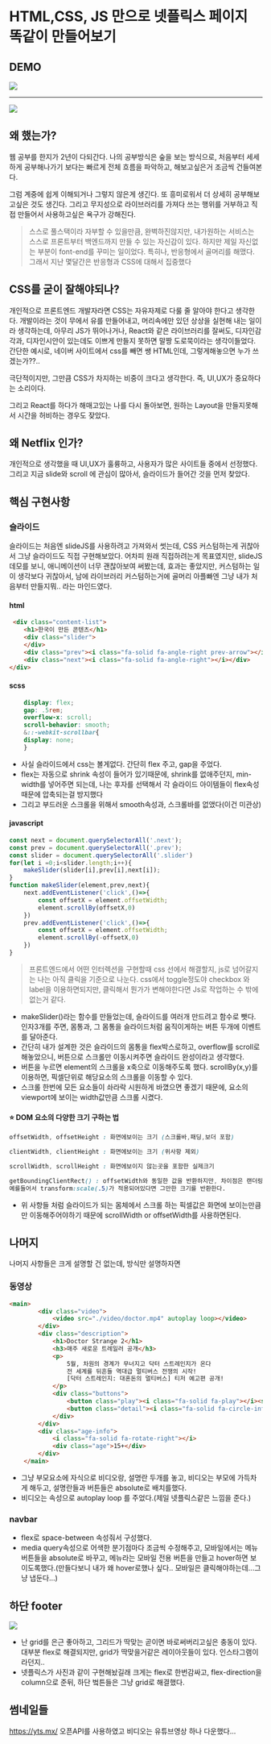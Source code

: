 # HTML,CSS, JS 만으로 넷플릭스 페이지 똑같이 만들어보기

## DEMO

![](./demo/pc.gif)

---

![](./demo/mobile.gif)

## 왜 했는가?

웹 공부를 한지가 2년이 다되간다.
나의 공부방식은 숲을 보는 방식으로, 처음부터 세세하게 공부해나가기 보다는 빠르게 전체 흐름을 파악하고, 해보고싶은거 조금씩 건들여본다.

그럼 계중에 쉽게 이해되거나 그렇지 않은게 생긴다.
또 흥미로워서 더 상세히 공부해보고싶은 것도 생긴다.
그리고 무지성으로 라이브러리를 가져다 쓰는 행위를 거부하고 직접 만들어서 사용하고싶은 욕구가 강해진다.

> 스스로 풀스택이라 자부할 수 있을만큼, 완벽하진않지만, 내가원하는 서비스는 스스로 프론트부터 백엔드까지 만들 수 있는 자신감이 있다.
> 하지만 제일 자신없는 부분이 font-end를 꾸미는 일이었다. 특히나, 반응형에서 골머리를 해맸다. 그래서 지난 몇달간은 반응형과 CSS에 대해서 집중했다

## CSS를 굳이 잘해야되나?

개인적으로 프론트엔드 개발자라면 CSS는 자유자제로 다룰 줄 알아야 한다고 생각한다.
개발이라는 것이 무에서 유를 만들어내고, 머리속에만 있던 상상을 실현해 내는 일이라 생각하는데,
아무리 JS가 뛰어나거나, React와 같은 라이브러리를 잘써도, 디자인감각과, 디자인시안이 있는데도 이쁘게 만들지 못하면 말짱 도로묵이라는 생각이들었다.
간단한 예시로, 네이버 사이트에서 css를 빼면 쌩 HTML인데, 그렇게해놓으면 누가 쓰겠는가??..

극단적이지만, 그만큼 CSS가 차지하는 비중이 크다고 생각한다.
즉, UI,UX가 중요하다는 소리이다.

그리고 React를 하다가 해매고있는 나를 다시 돌아보면, 원하는 Layout을 만들지못해서 시간을 허비하는 경우도 잦았다.

## 왜 Netflix 인가?

개인적으로 생각했을 때 UI,UX가 훌륭하고, 사용자가 많은 사이트들 중에서 선정했다.
그리고 지금 slide와 scroll 에 관심이 많아서, 슬라이드가 들어간 것을 먼저 찾았다.

## 핵심 구현사항

### 슬라이드

슬라이드는 처음엔 slideJS를 사용하려고 가져와서 썻는데, CSS 커스텀하는게 귀찮아서 그냥 슬라이드도 직접 구현해보았다.
어차피 원래 직접하려는게 목표였지만, slideJS 데모를 보니, 애니메이션이 너무 괜찮아보여 써봤는데, 효과는 좋았지만, 커스텀하는 일이 생각보다 귀찮아서,
남에 라이브러리 커스텀하는거에 골머리 아플빠엔 그냥 내가 처음부터 만들지뭐.. 라는 마인드였다.

#### html

```html
 <div class="content-list">
    <h1>한국이 만든 콘텐츠</h1>
    <div class="slider">
    </div>
    <div class="prev"><i class="fa-solid fa-angle-right prev-arrow"></i></div>
    <div class="next"><i class="fa-solid fa-angle-right"></i></div>
</div>
```

#### scss

```scss
    display: flex;
    gap: .5rem;
    overflow-x: scroll;
    scroll-behavior: smooth;
    &::-webkit-scrollbar{
    display: none;
    }
```

- 사실 슬라이드에서 css는 볼게없다. 간단히 flex 주고, gap을 주었다.
- flex는 자동으로 shrink 속성이 들어가 있기때문에, shrink를 없애주던지, min-width를 넣어주면 되는데, 나는 후자를 선택해서 각 슬라이드 아이템들이 flex속성때문에 압축되는걸 방지했다
- 그리고 부드러운 스크롤을 위해서 smooth속성과, 스크롤바를 없앴다(이건 미관상)

#### javascript

```js
const next = document.querySelectorAll('.next');
const prev = document.querySelectorAll('.prev');
const slider = document.querySelectorAll('.slider')
for(let i =0;i<slider.length;i++){
    makeSlider(slider[i],prev[i],next[i]);
}
function makeSlider(element,prev,next){
    next.addEventListener('click',()=>{
        const offsetX = element.offsetWidth;
        element.scrollBy(offsetX,0)
    })
    prev.addEventListener('click',()=>{
        const offsetX = element.offsetWidth;
        element.scrollBy(-offsetX,0)
    })
}
```

> 프론트엔드에서 어떤 인터렉션을 구현할때 css 선에서 해결할지, js로 넘어갈지는 나는 아직 클릭을 기준으로 나눈다. css에서 toggle정도야 checkbox  와 label을 이용하면되지만, 클릭해서 뭔가가 변해야한다면 Js로 작업하는 수 밖에 없는거 같다.

- makeSlider()라는 함수를 만들었는데, 슬라이드를 여러개 만드려고 함수로 뺏다. 인자3개를 주면, 몸통과, 그 몸통을 슬라이드처럼 움직이게하는 버튼 두개에 이벤트를 달아준다.
- 간단히 내가 설계한 것은 슬라이드의 몸통을 flex박스로하고, overflow를 scroll로 해놓았으니, 버튼으로 스크롤만 이동시켜주면 슬라이드 완성이라고 생각했다.
- 버튼을 누르면 element의 스크롤을 x축으로 이동해주도록 했다. scrollBy(x,y)를 이용하면, 픽셀단위로 해당요소의 스크롤을 이동할 수 있다.
- 스크롤 한번에 모든 요소들이 솨라락 시원하게 바꼈으면 좋겠기 때문에, 요소의 viewport에 보이는 width값만큼 스크롤 시켰다.

#### ⭐️ DOM 요소의 다양한 크기 구하는 법

```css
offsetWidth, offsetHeight : 화면에보이는 크기 (스크롤바,패딩,보더 포함)

clientWidth, clientHeight : 화면에보이는 크기 (위사항 제외)

scrollWidth, scrollHeight : 화면에보이지 않는곳을 포함한 실제크기

getBoundingClientRect() : offsetWidth와 동일한 값을 반환하지만, 차이점은 랜더링된 크기를 반환한다는 것이다.
예를들어서 transform:scale(.5)가 적용되어있다면 그만한 크기를 반환한다.
```

- 위 사항들 처럼 슬라이드가 되는 몸체에서 스크롤 하는 픽셀값은 화면에 보이는만큼만 이동해주어야하기 때문에 scrollWidth or offsetWidth를 사용하면된다.


## 나머지

나머지 사항들은 크게 설명할 건 없는데, 방식만 설명하자면

### 동영상

```html
<main>
        <div class="video">
            <video src="./video/doctor.mp4" autoplay loop></video>
        </div>
        <div class="description">
            <h1>Doctor Strange 2</h1>
            <h3>매주 새로운 트레일러 공개</h3>
            <p>
                5월, 차원의 경계가 무너지고 닥터 스트레인지가 온다
                전 세계를 뒤흔들 역대급 멀티버스 전쟁의 시작!
                [닥터 스트레인지: 대혼돈의 멀티버스] 티저 예고편 공개!
            </p>
            <div class="buttons">
                <button class="play"><i class="fa-solid fa-play"></i><span>재생</span></button>
                <button class="detail"><i class="fa-solid fa-circle-info"></i>상세 정보</button>
            </div>
        </div>
        <div class="age-info">
            <i class="fa-solid fa-rotate-right"></i>
            <div class="age">15+</div>
        </div>
    </main>
```

- 그냥 부모요소에 자식으로 비디오랑, 설명란 두개를 놓고, 비디오는 부모에 가득차게 해두고, 설명란들과 버튼들은 absolute로 배치를했다.
- 비디오는 속성으로 autoplay loop 를 주었다.(제일 넷플릭스같은 느낌을 준다.)

### navbar

- flex로 space-between 속성줘서 구성했다.
- media query속성으로 어색한 분기점마다 조금씩 수정해주고, 모바일에서는 메뉴버튼들을 absolute로 바꾸고, 메뉴라는 모바일 전용 버튼을 만들고 hover하면 보이도록했다.(만들다보니 내가 왜 hover로했나 싶다.. 모바일은 클릭해야하는데...그냥 냅둔다...)

## 하단 footer

![](./demo/footer.png)

- 난 grid를 은근 좋아하고, 그리드가 딱맞는 곧이면 바로써버리고싶은 충동이 있다. 대부분 flex로 해결되지만, grid가 딱맞을거같은 레이아웃들이 있다. 인스타그램이라던지..
- 넷플릭스가 사진과 같이 구현해놨길래 크게는 flex로 한번감싸고, flex-direction을 column으로 준뒤, 하단 벜튼들은 그냥 grid로 해결했다.

## 썸네일들

https://yts.mx/ 오픈API를 사용하였고
비디오는 유튜브영상 하나 다운했다...
